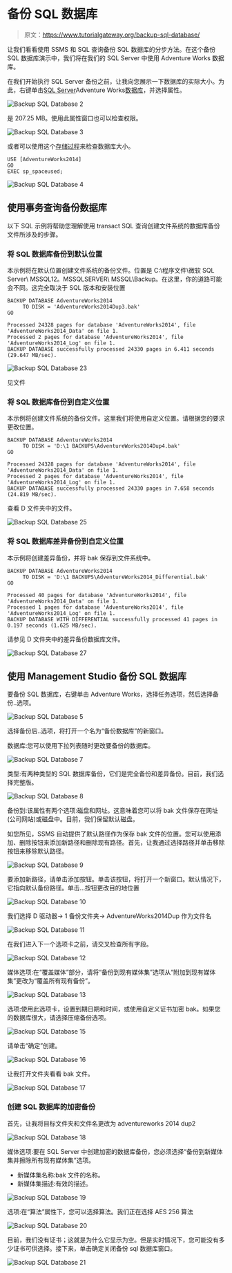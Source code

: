 # 备份 SQL 数据库

> 原文：<https://www.tutorialgateway.org/backup-sql-database/>

让我们看看使用 SSMS 和 SQL 查询备份 SQL 数据库的分步方法。在这个备份 SQL 数据库演示中，我们将在我们的 SQL Server 中使用 Adventure Works 数据库。

在我们开始执行 SQL Server 备份之前，让我向您展示一下数据库的实际大小。为此，右键单击[SQL Server](https://www.tutorialgateway.org/sql/)Adventure Works[数据库](https://www.tutorialgateway.org/how-to-create-database-in-sql-server/)，并选择属性。

![Backup SQL Database 2](img/1593ab8297cb58c70245108a1dea9d89.png)

是 207.25 MB。使用此属性窗口也可以检查权限。

![Backup SQL Database 3](img/0556b16bbf27afd8e2c1bbc555983237.png)

或者可以使用这个[存储过程](https://www.tutorialgateway.org/stored-procedures-in-sql/)来检查数据库大小。

```
USE [AdventureWorks2014]
GO
EXEC sp_spaceused;
```

![Backup SQL Database 4](img/6c471462d86be37cfa9ee99c4b8f83f1.png)

## 使用事务查询备份数据库

以下 SQL 示例将帮助您理解使用 transact SQL 查询创建文件系统的数据库备份文件所涉及的步骤。

### 将 SQL 数据库备份到默认位置

本示例将在默认位置创建文件系统的备份文件。位置是 C:\程序文件\微软 SQL Server\ MSSQL12。MSSQLSERVER\ MSSQL\Backup。在这里，你的道路可能会不同。这完全取决于 SQL 版本和安装位置

```
BACKUP DATABASE AdventureWorks2014
     TO DISK = 'AdventureWorks2014Dup3.bak'
GO
```

```
Processed 24328 pages for database 'AdventureWorks2014', file 'AdventureWorks2014_Data' on file 1.
Processed 2 pages for database 'AdventureWorks2014', file 'AdventureWorks2014_Log' on file 1.
BACKUP DATABASE successfully processed 24330 pages in 6.411 seconds (29.647 MB/sec).
```

![Backup SQL Database 23](img/1040b0659589c320640772aabed7b6fb.png)

见文件

### 将 SQL 数据库备份到自定义位置

本示例将创建文件系统的备份文件。这里我们将使用自定义位置。请根据您的要求更改位置。

```
BACKUP DATABASE AdventureWorks2014
     TO DISK = 'D:\1 BACKUPS\AdventureWorks2014Dup4.bak'
GO
```

```
Processed 24328 pages for database 'AdventureWorks2014', file 'AdventureWorks2014_Data' on file 1.
Processed 2 pages for database 'AdventureWorks2014', file 'AdventureWorks2014_Log' on file 1.
BACKUP DATABASE successfully processed 24330 pages in 7.658 seconds (24.819 MB/sec).
```

查看 D 文件夹中的文件。

![Backup SQL Database 25](img/c0d61562b8dcacdc8b6edac6e297f090.png)

### 将 SQL 数据库差异备份到自定义位置

本示例将创建差异备份，并将 bak 保存到文件系统中。

```
BACKUP DATABASE AdventureWorks2014
     TO DISK = 'D:\1 BACKUPS\AdventureWorks2014_Differential.bak'
GO
```

```
Processed 40 pages for database 'AdventureWorks2014', file 'AdventureWorks2014_Data' on file 1.
Processed 1 pages for database 'AdventureWorks2014', file 'AdventureWorks2014_Log' on file 1.
BACKUP DATABASE WITH DIFFERENTIAL successfully processed 41 pages in 0.197 seconds (1.625 MB/sec).
```

请参见 D 文件夹中的差异备份数据库文件。

![Backup SQL Database 27](img/a6b1ed1e09b28c94051162ecd2a700a9.png)

## 使用 Management Studio 备份 SQL 数据库

要备份 SQL 数据库，右键单击 Adventure Works，选择任务选项，然后选择备份..选项。

![Backup SQL Database 5](img/065f1bd4cf7a495c0d223199ea6cfd58.png)

选择备份后..选项，将打开一个名为“备份数据库”的新窗口。

数据库:您可以使用下拉列表随时更改要备份的数据库。

![Backup SQL Database 7](img/28039a5f691401725a1f2fa719382dff.png)

类型:有两种类型的 SQL 数据库备份，它们是完全备份和差异备份。目前，我们选择完整版。

![Backup SQL Database 8](img/fed83ff532203b4f92a29d69ba22ade7.png)

备份到:该属性有两个选项:磁盘和网址。这意味着您可以将 bak 文件保存在网址(公司网站)或磁盘中。目前，我们保留默认磁盘。

如您所见，SSMS 自动提供了默认路径作为保存 bak 文件的位置。您可以使用添加、删除按钮来添加新路径和删除现有路径。首先，让我通过选择路径并单击移除按钮来移除默认路径。

![Backup SQL Database 9](img/567bc2a3b3637d4ef5acf3556e4d3094.png)

要添加新路径，请单击添加按钮。单击该按钮，将打开一个新窗口。默认情况下，它指向默认备份路径。单击…按钮更改目的地位置

![Backup SQL Database 10](img/e47ae03ab22b43192e2425117a088ddd.png)

我们选择 D 驱动器-> 1 备份文件夹-> AdventureWorks2014Dup 作为文件名

![Backup SQL Database 11](img/60d350d9380e256fb08b25912ae08004.png)

在我们进入下一个选项卡之前，请交叉检查所有字段。

![Backup SQL Database 12](img/fce5151daffa34d32786457ee75d1a02.png)

媒体选项:在“覆盖媒体”部分，请将“备份到现有媒体集”选项从“附加到现有媒体集”更改为“覆盖所有现有备份”。

![Backup SQL Database 13](img/7d94baae523a4e0726b4a0d759a28a28.png)

选项:使用此选项卡，设置到期日期和时间，或使用自定义证书加密 bak。如果您的数据库很大，请选择压缩备份选项。

![Backup SQL Database 15](img/4bf8181f7e512644e1ee8eb9691b5ef5.png)

请单击“确定”创建。

![Backup SQL Database 16](img/6c666ef6b7be4d8fe8afbc58cbf5fad0.png)

让我打开文件夹看看 bak 文件。

![Backup SQL Database 17](img/663ef7419c96bda6e76e7101c5147657.png)

### 创建 SQL 数据库的加密备份

首先，让我将目标文件夹和文件名更改为 adventureworks 2014 dup2

![Backup SQL Database 18](img/2613e5b5ba0ddbdd08c9273dc4512ecf.png)

媒体选项:要在 SQL Server 中创建加密的数据库备份，您必须选择“备份到新媒体集并擦除所有现有媒体集”选项。

*   新媒体集名称:bak 文件的名称。
*   新媒体集描述:有效的描述。

![Backup SQL Database 19](img/e198a3979cd1b259dd01399c5d546c09.png)

选项:在“算法”属性下，您可以选择算法。我们正在选择 AES 256 算法

![Backup SQL Database 20](img/195eb029306129e82666797017bd7184.png)

目前，我们没有证书；这就是为什么它显示为空。但是实时情况下，您可能没有多少证书可供选择。接下来，单击确定关闭备份 sql 数据库窗口。

![Backup SQL Database 21](img/8c9cdad686d6a04cfcef736857c997bb.png)